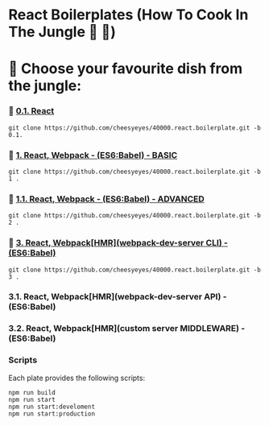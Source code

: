 # React Boilerplates (How To Cook In The Jungle :palm_tree: :see_no_evil:)

# :open_book: Choose your favourite dish from the jungle:

### :banana: [0.1. React](../0.1)
```script
git clone https://github.com/cheesyeyes/40000.react.boilerplate.git -b 0.1.
```

### :avocado: [1.   React, Webpack - (ES6:Babel) - BASIC](tree/1)
```script
git clone https://github.com/cheesyeyes/40000.react.boilerplate.git -b 1 .
```

### :avocado: [1.1. React, Webpack - (ES6:Babel) - ADVANCED](../1.1)
```script
git clone https://github.com/cheesyeyes/40000.react.boilerplate.git -b 2 .
```

### :pineapple: [3. React, Webpack[HMR](webpack-dev-server CLI) - (ES6:Babel)](./tree/3)

```script
git clone https://github.com/cheesyeyes/40000.react.boilerplate.git -b 3 .
```

### 3.1. React, Webpack[HMR](webpack-dev-server API) - (ES6:Babel)
### 3.2. React, Webpack[HMR](custom server MIDDLEWARE) - (ES6:Babel)

### Scripts
Each plate provides the following scripts:

```script
npm run build
npm run start
npm run start:develoment
npm run start:production
```
